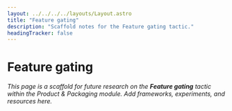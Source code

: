 ```yaml
---
layout: ../../../../layouts/Layout.astro
title: "Feature gating"
description: "Scaffold notes for the Feature gating tactic."
headingTracker: false
---
```

# Feature gating

_This page is a scaffold for future research on the **Feature gating** tactic within the Product & Packaging module. Add frameworks, experiments, and resources here._
